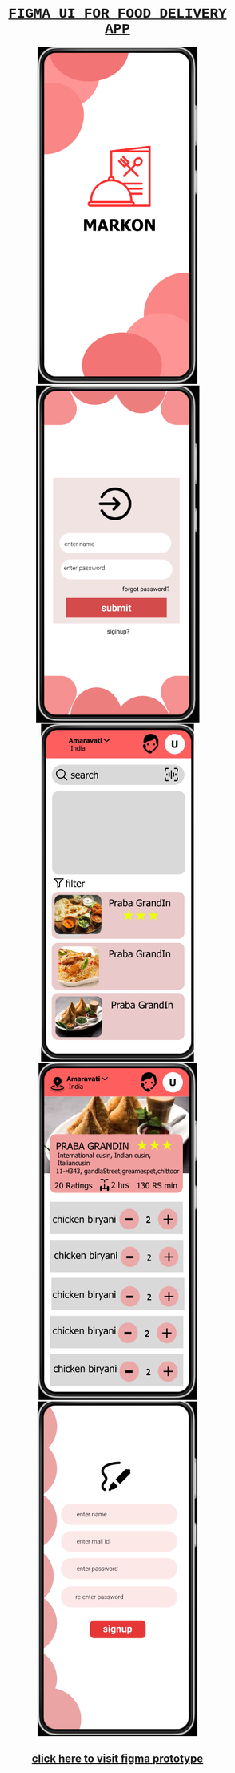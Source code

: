  <div  align="center">
       <a href="https://www.figma.com/proto/GNvByLkxWadHNYV3s0opYB/MARKON?node-id=4-49&scaling=scale-down&page-id=0%3A1&starting-point-node-id=4%3A24&show-proto-sidebar=1"> <h1 style="font-family: 'Courier New', Courier, monospace;">FIGMA UI FOR FOOD DELIVERY APP</h1></a>
        <img src="https://github.com/saiguptha2003/Figma-UI-FoodDelivery-APP/blob/main/mainview.png" alt="">
        <img src="https://github.com/saiguptha2003/Figma-UI-FoodDelivery-APP/blob/main/loginview.png" alt="">
        <img src="https://github.com/saiguptha2003/Figma-UI-FoodDelivery-APP/blob/main/userview.png" alt="">
        <img src="https://github.com/saiguptha2003/Figma-UI-FoodDelivery-APP/blob/main/resview.png" alt="">
        <img src="https://github.com/saiguptha2003/Figma-UI-FoodDelivery-APP/blob/main/signup.png" alt="">
        <a href="https://www.figma.com/proto/GNvByLkxWadHNYV3s0opYB/MARKON?node-id=4-49&scaling=scale-down&page-id=0%3A1&starting-point-node-id=4%3A24&show-proto-sidebar=1"><br><h2>click here to visit figma prototype</h2></a>
</div>

